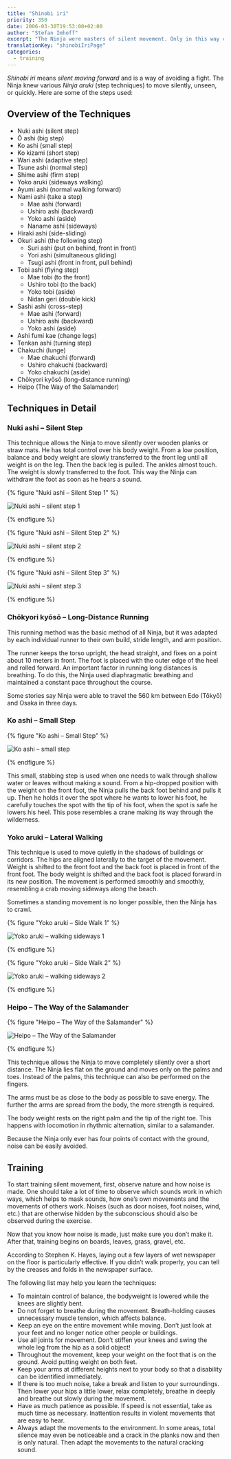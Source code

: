 ```yaml
---
title: "Shinobi iri"
priority: 350
date: 2006-03-30T19:53:00+02:00
author: "Stefan Imhoff"
excerpt: "The Ninja were masters of silent movement. Only in this way could they carry out their infiltration of enemy territory unnoticed. In addition to sneaking techniques, they also knew a large number of running and special techniques for different ground conditions."
translationKey: "shinobiIriPage"
categories:
  - training
---
```


_Shinobi iri_ means _silent moving forward_ and is a way of avoiding a fight. The Ninja knew various _Ninja aruki_ (step techniques) to move silently, unseen, or quickly. Here are some of the steps used:

## Overview of the Techniques

- Nuki ashi (silent step)
- Ō ashi (big step)
- Ko ashi (small step)
- Ko kizami (short step)
- Wari ashi (adaptive step)
- Tsune ashi (normal step)
- Shime ashi (firm step)
- Yoko aruki (sideways walking)
- Ayumi ashi (normal walking forward)
- Nami ashi (take a step)
  - Mae ashi (forward)
  - Ushiro ashi (backward)
  - Yoko ashi (aside)
  - Naname ashi (sideways)
- Hiraki ashi (side-sliding)
- Okuri ashi (the following step)
  - Suri ashi (put on behind, front in front)
  - Yori ashi (simultaneous gliding)
  - Tsugi ashi (front in front, pull behind)
- Tobi ashi (flying step)
  - Mae tobi (to the front)
  - Ushiro tobi (to the back)
  - Yoko tobi (aside)
  - Nidan geri (double kick)
- Sashi ashi (cross-step)
  - Mae ashi (forward)
  - Ushiro ashi (backward)
  - Yoko ashi (aside)
- Ashi fumi kae (change legs)
- Tenkan ashi (turning step)
- Chakuchi (lunge)
  - Mae chakuchi (forward)
  - Ushiro chakuchi (backward)
  - Yoko chakuchi (aside)
- Chōkyori kyōsō (long-distance running)
- Heipo (The Way of the Salamander)

## Techniques in Detail

### Nuki ashi – Silent Step

This technique allows the Ninja to move silently over wooden planks or straw mats. He has total control over his body weight. From a low position, balance and body weight are slowly transferred to the front leg until all weight is on the leg. Then the back leg is pulled. The ankles almost touch. The weight is slowly transferred to the foot. This way the Ninja can withdraw the foot as soon as he hears a sound.

{% figure "Nuki ashi – Silent Step 1" %}

![Nuki ashi – silent step 1](/assets/images/book/iri-nukiashi1.jpg)

{% endfigure %}

{% figure "Nuki ashi – Silent Step 2" %}

![Nuki ashi – silent step 2](/assets/images/book/iri-nukiashi2.jpg)

{% endfigure %}

{% figure "Nuki ashi – Silent Step 3" %}

![Nuki ashi – silent step 3](/assets/images/book/iri-nukiashi3.jpg)

{% endfigure %}

### Chōkyori kyōsō – Long-Distance Running

This running method was the basic method of all Ninja, but it was adapted by each individual runner to their own build, stride length, and arm position.

The runner keeps the torso upright, the head straight, and fixes on a point about 10 meters in front. The foot is placed with the outer edge of the heel and rolled forward. An important factor in running long distances is breathing. To do this, the Ninja used diaphragmatic breathing and maintained a constant pace throughout the course.

Some stories say Ninja were able to travel the 560 km between Edo (Tōkyō) and Osaka in three days.

### Ko ashi – Small Step

{% figure "Ko ashi – Small Step" %}

![Ko ashi – small step](/assets/images/book/iri-koashi.jpg)

{% endfigure %}

This small, stabbing step is used when one needs to walk through shallow water or leaves without making a sound. From a hip-dropped position with the weight on the front foot, the Ninja pulls the back foot behind and pulls it up. Then he holds it over the spot where he wants to lower his foot, he carefully touches the spot with the tip of his foot, when the spot is safe he lowers his heel. This pose resembles a crane making its way through the wilderness.

### Yoko aruki – Lateral Walking

This technique is used to move quietly in the shadows of buildings or corridors. The hips are aligned laterally to the target of the movement. Weight is shifted to the front foot and the back foot is placed in front of the front foot. The body weight is shifted and the back foot is placed forward in its new position. The movement is performed smoothly and smoothly, resembling a crab moving sideways along the beach.

Sometimes a standing movement is no longer possible, then the Ninja has to crawl.

{% figure "Yoko aruki – Side Walk 1" %}

![Yoko aruki – walking sideways 1](/assets/images/book/iri-yokoaruki1.jpg)

{% endfigure %}

{% figure "Yoko aruki – Side Walk 2" %}

![Yoko aruki – walking sideways 2](/assets/images/book/iri-yokoaruki2.jpg)

{% endfigure %}

### Heipo – The Way of the Salamander

{% figure "Heipo – The Way of the Salamander" %}

![Heipo – The Way of the Salamander](/assets/images/book/iri-salamander.jpg)

{% endfigure %}

This technique allows the Ninja to move completely silently over a short distance. The Ninja lies flat on the ground and moves only on the palms and toes. Instead of the palms, this technique can also be performed on the fingers.

The arms must be as close to the body as possible to save energy. The further the arms are spread from the body, the more strength is required.

The body weight rests on the right palm and the tip of the right toe. This happens with locomotion in rhythmic alternation, similar to a salamander.

Because the Ninja only ever has four points of contact with the ground, noise can be easily avoided.

## Training

To start training silent movement, first, observe nature and how noise is made. One should take a lot of time to observe which sounds work in which ways, which helps to mask sounds, how one’s own movements and the movements of others work. Noises (such as door noises, foot noises, wind, etc.) that are otherwise hidden by the subconscious should also be observed during the exercise.

Now that you know how noise is made, just make sure you don’t make it. After that, training begins on boards, leaves, grass, gravel, etc.

According to Stephen K. Hayes, laying out a few layers of wet newspaper on the floor is particularly effective. If you didn’t walk properly, you can tell by the creases and folds in the newspaper surface</q>.

The following list may help you learn the techniques:

- To maintain control of balance, the bodyweight is lowered while the knees are slightly bent.
- Do not forget to breathe during the movement. Breath-holding causes unnecessary muscle tension, which affects balance.
- Keep an eye on the entire movement while moving. Don’t just look at your feet and no longer notice other people or buildings.
- Use all joints for movement. Don’t stiffen your knees and swing the whole leg from the hip as a solid object!
- Throughout the movement, keep your weight on the foot that is on the ground. Avoid putting weight on both feet.
- Keep your arms at different heights next to your body so that a disability can be identified immediately.
- If there is too much noise, take a break and listen to your surroundings. Then lower your hips a little lower, relax completely, breathe in deeply and breathe out slowly during the movement.
- Have as much patience as possible. If speed is not essential, take as much time as necessary. Inattention results in violent movements that are easy to hear.
- Always adapt the movements to the environment. In some areas, total silence may even be noticeable and a crack in the planks now and then is only natural. Then adapt the movements to the natural cracking sound.
